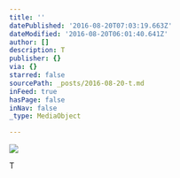 ```yaml
---
title: ''
datePublished: '2016-08-20T07:03:19.663Z'
dateModified: '2016-08-20T06:01:40.641Z'
author: []
description: T
publisher: {}
via: {}
starred: false
sourcePath: _posts/2016-08-20-t.md
inFeed: true
hasPage: false
inNav: false
_type: MediaObject

---
```

![](https://the-grid-user-content.s3-us-west-2.amazonaws.com/496d153d-fc9e-4724-b377-a6dbbfd08b8a.jpg)

T